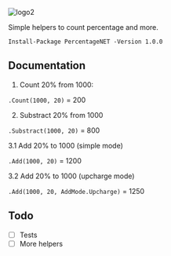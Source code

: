 ![logo2](https://user-images.githubusercontent.com/644179/196201277-cad519b5-db00-4e5f-be3f-c478b3082200.png)

Simple helpers to count percentage and more.

`Install-Package PercentageNET -Version 1.0.0`

## Documentation

1. Count 20% from 1000:

`.Count(1000, 20)` = 200

2. Substract 20% from 1000

`.Substract(1000, 20)` = 800

3.1 Add 20% to 1000 (simple mode)

`.Add(1000, 20)` = 1200

3.2 Add 20% to 1000 (upcharge mode)

`.Add(1000, 20, AddMode.Upcharge)` = 1250

## Todo
- [ ] Tests
- [ ] More helpers
